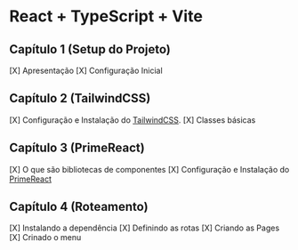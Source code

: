 # React + TypeScript + Vite

## Capítulo 1 (Setup do Projeto)

[X] Apresentação
[X] Configuração Inicial

## Capítulo 2 (TailwindCSS)

[X] Configuração e Instalação do [TailwindCSS](https://tailwindcss.com/).
[X] Classes básicas

## Capítulo 3 (PrimeReact)

[X] O que são bibliotecas de componentes
[X] Configuração e Instalação do [PrimeReact](https://primereact.org)

## Capítulo 4 (Roteamento)
[X] Instalando a dependência
[X] Definindo as rotas
[X] Criando as Pages
[X] Crinado o menu